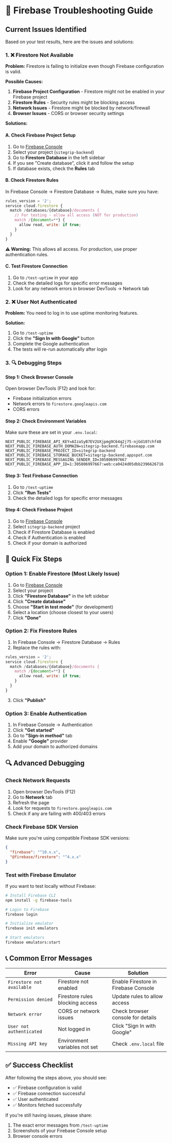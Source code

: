 # 🔧 Firebase Troubleshooting Guide

## **Current Issues Identified**

Based on your test results, here are the issues and solutions:

### **1. ❌ Firestore Not Available**

**Problem:** Firestore is failing to initialize even though Firebase configuration is valid.

**Possible Causes:**
1. **Firebase Project Configuration** - Firestore might not be enabled in your Firebase project
2. **Firestore Rules** - Security rules might be blocking access
3. **Network Issues** - Firestore might be blocked by network/firewall
4. **Browser Issues** - CORS or browser security settings

**Solutions:**

#### **A. Check Firebase Project Setup**
1. Go to [Firebase Console](https://console.firebase.google.com/)
2. Select your project (`sitegrip-backend`)
3. Go to **Firestore Database** in the left sidebar
4. If you see "Create database", click it and follow the setup
5. If database exists, check the **Rules** tab

#### **B. Check Firestore Rules**
In Firebase Console → Firestore Database → Rules, make sure you have:

```javascript
rules_version = '2';
service cloud.firestore {
  match /databases/{database}/documents {
    // For testing - allow all access (NOT for production)
    match /{document=**} {
      allow read, write: if true;
    }
  }
}
```

**⚠️ Warning:** This allows all access. For production, use proper authentication rules.

#### **C. Test Firestore Connection**
1. Go to `/test-uptime` in your app
2. Check the detailed logs for specific error messages
3. Look for any network errors in browser DevTools → Network tab

### **2. ❌ User Not Authenticated**

**Problem:** You need to log in to use uptime monitoring features.

**Solution:**
1. Go to `/test-uptime`
2. Click the **"Sign In with Google"** button
3. Complete the Google authentication
4. The tests will re-run automatically after login

### **3. 🔍 Debugging Steps**

#### **Step 1: Check Browser Console**
Open browser DevTools (F12) and look for:
- Firebase initialization errors
- Network errors to `firestore.googleapis.com`
- CORS errors

#### **Step 2: Check Environment Variables**
Make sure these are set in your `.env.local`:
```env
NEXT_PUBLIC_FIREBASE_API_KEY=AIzaSyB7EV2UXjpmg9C64q2j75-njGd107chf48
NEXT_PUBLIC_FIREBASE_AUTH_DOMAIN=sitegrip-backend.firebaseapp.com
NEXT_PUBLIC_FIREBASE_PROJECT_ID=sitegrip-backend
NEXT_PUBLIC_FIREBASE_STORAGE_BUCKET=sitegrip-backend.appspot.com
NEXT_PUBLIC_FIREBASE_MESSAGING_SENDER_ID=305806997667
NEXT_PUBLIC_FIREBASE_APP_ID=1:305806997667:web:ca0424d05dbb2396626716
```

#### **Step 3: Test Firebase Connection**
1. Go to `/test-uptime`
2. Click **"Run Tests"**
3. Check the detailed logs for specific error messages

#### **Step 4: Check Firebase Project**
1. Go to [Firebase Console](https://console.firebase.google.com/)
2. Select `sitegrip-backend` project
3. Check if Firestore Database is enabled
4. Check if Authentication is enabled
5. Check if your domain is authorized

## **🚀 Quick Fix Steps**

### **Option 1: Enable Firestore (Most Likely Issue)**
1. Go to [Firebase Console](https://console.firebase.google.com/)
2. Select your project
3. Click **"Firestore Database"** in the left sidebar
4. Click **"Create database"**
5. Choose **"Start in test mode"** (for development)
6. Select a location (choose closest to your users)
7. Click **"Done"**

### **Option 2: Fix Firestore Rules**
1. In Firebase Console → Firestore Database → Rules
2. Replace the rules with:
```javascript
rules_version = '2';
service cloud.firestore {
  match /databases/{database}/documents {
    match /{document=**} {
      allow read, write: if true;
    }
  }
}
```
3. Click **"Publish"**

### **Option 3: Enable Authentication**
1. In Firebase Console → Authentication
2. Click **"Get started"**
3. Go to **"Sign-in method"** tab
4. Enable **"Google"** provider
5. Add your domain to authorized domains

## **🔍 Advanced Debugging**

### **Check Network Requests**
1. Open browser DevTools (F12)
2. Go to **Network** tab
3. Refresh the page
4. Look for requests to `firestore.googleapis.com`
5. Check if any are failing with 400/403 errors

### **Check Firebase SDK Version**
Make sure you're using compatible Firebase SDK versions:
```json
{
  "firebase": "^10.x.x",
  "@firebase/firestore": "^4.x.x"
}
```

### **Test with Firebase Emulator**
If you want to test locally without Firebase:
```bash
# Install Firebase CLI
npm install -g firebase-tools

# Login to Firebase
firebase login

# Initialize emulator
firebase init emulators

# Start emulators
firebase emulators:start
```

## **📞 Common Error Messages**

| Error | Cause | Solution |
|-------|-------|----------|
| `Firestore not available` | Firestore not enabled | Enable Firestore in Firebase Console |
| `Permission denied` | Firestore rules blocking access | Update rules to allow access |
| `Network error` | CORS or network issues | Check browser console for details |
| `User not authenticated` | Not logged in | Click "Sign In with Google" |
| `Missing API key` | Environment variables not set | Check `.env.local` file |

## **✅ Success Checklist**

After following the steps above, you should see:
- ✅ Firebase configuration is valid
- ✅ Firebase connection successful
- ✅ User authenticated
- ✅ Monitors fetched successfully

If you're still having issues, please share:
1. The exact error messages from `/test-uptime`
2. Screenshots of your Firebase Console setup
3. Browser console errors 
